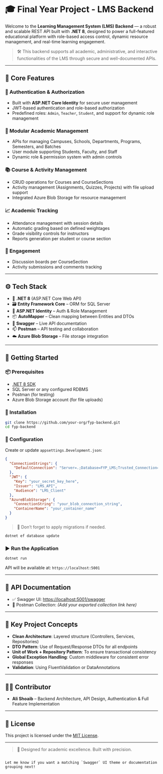 # 🎓 Final Year Project - LMS Backend

Welcome to the **Learning Management System (LMS) Backend** — a robust and scalable REST API built with **.NET 8**, designed to power a full-featured educational platform with role-based access control, dynamic resource management, and real-time learning engagement.

> 🛠️ This backend supports all academic, administrative, and interactive functionalities of the LMS through secure and well-documented APIs.

---

## 🚀 Core Features

### 🔐 Authentication & Authorization
- Built with **ASP.NET Core Identity** for secure user management
- JWT-based authentication and role-based authorization
- Predefined roles: `Admin`, `Teacher`, `Student`, and support for dynamic role management

### 🧩 Modular Academic Management
- APIs for managing Campuses, Schools, Departments, Programs, Semesters, and Batches
- User module supporting Students, Faculty, and Staff
- Dynamic role & permission system with admin controls

### 📚 Course & Activity Management
- CRUD operations for Courses and CourseSections
- Activity management (Assignments, Quizzes, Projects) with file upload support
- Integrated Azure Blob Storage for resource management

### 📈 Academic Tracking
- Attendance management with session details
- Automatic grading based on defined weightages
- Grade visibility controls for instructors
- Reports generation per student or course section

### 💬 Engagement
- Discussion boards per CourseSection
- Activity submissions and comments tracking

---

## ⚙️ Tech Stack

- 🧠 **.NET 8** (ASP.NET Core Web API)
- 🗃 **Entity Framework Core** – ORM for SQL Server
- 🔐 **ASP.NET Identity** – Auth & Role Management
- 📦 **AutoMapper** – Clean mapping between Entities and DTOs
- 🧪 **Swagger** – Live API documentation
- 📫 **Postman** – API testing and collaboration
- ☁️ **Azure Blob Storage** – File storage integration

---

## 📁 Getting Started

### 📦 Prerequisites

- [.NET 8 SDK](https://dotnet.microsoft.com/en-us/download)
- SQL Server or any configured RDBMS
- Postman (for testing)
- Azure Blob Storage account (for file uploads)

### 🔧 Installation

```bash
git clone https://github.com/your-org/fyp-backend.git
cd fyp-backend
````

### 🔐 Configuration

Create or update `appsettings.Development.json`:

```json
{
  "ConnectionStrings": {
    "DefaultConnection": "Server=.;Database=FYP_LMS;Trusted_Connection=True;"
  },
  "JWT": {
    "Key": "your_secret_key_here",
    "Issuer": "LMS_API",
    "Audience": "LMS_Client"
  },
  "AzureBlobStorage": {
    "ConnectionString": "your_blob_connection_string",
    "ContainerName": "your_container_name"
  }
}
```

> 🔁 Don’t forget to apply migrations if needed.

```bash
dotnet ef database update
```

### ▶️ Run the Application

```bash
dotnet run
```

API will be available at: `https://localhost:5001`

---

## 📘 API Documentation

* ✅ Swagger UI: [https://localhost:5001/swagger](https://localhost:5001/swagger)
* 🧪 Postman Collection: *(Add your exported collection link here)*

---

## 🧪 Key Project Concepts

* **Clean Architecture**: Layered structure (Controllers, Services, Repositories)
* **DTO Pattern**: Use of Request/Response DTOs for all endpoints
* **Unit of Work + Repository Pattern**: To ensure transactional consistency
* **Global Exception Handling**: Custom middleware for consistent error responses
* **Validation**: Using FluentValidation or DataAnnotations

---

## 👨‍💻 Contributor

* **Ali Shoaib** – Backend Architecture, API Design, Authentication & Full Feature Implementation

---

## 📄 License

This project is licensed under the [MIT License](LICENSE).

---

> 🧠 Designed for academic excellence. Built with precision.

```

Let me know if you want a matching `Swagger` UI theme or documentation grouping next!
```
